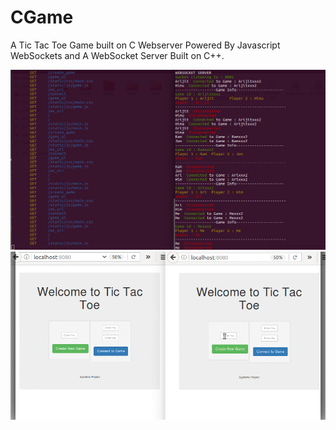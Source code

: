 # CGame
A Tic Tac Toe Game built on C Webserver Powered By Javascript WebSockets and A WebSocket Server Built on C++.

<img src="Phase1/imgs/screen1.png"/>
<br>
<img src="Phase1/imgs/screen2.gif"/>

